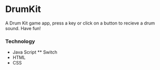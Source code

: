 # DrumKit
A Drum Kit game app, press a key or click on a button to recieve a drum sound.
Have fun!

### Technology
* Java Script
** Switch
* HTML
* CSS



